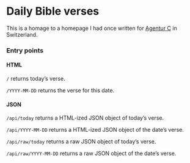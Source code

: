 # Daily Bible verses

This is a homage to a homepage I had once written for
[Agentur C](https://agentur-c.ch) in Switzerland.

### Entry points

#### HTML

`/` returns today’s verse.

`/YYYY-MM-DD` returns the verse for this date.

#### JSON

`/api/today` returns a HTML-ized JSON object of today’s verse.

`/api/YYYY-MM-DD` returns a HTML-ized JSON object of the date’s verse.

`/api/raw/today` returns a raw JSON object of today’s verse.

`/api/raw/YYYY-MM-DD` returns a raw JSON object of the date’s verse.
